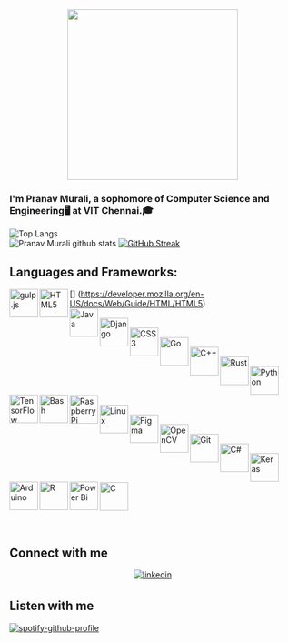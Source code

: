 <div align="center">
<img src="https://media.giphy.com/media/LmNwrBhejkK9EFP504/giphy.gif" align="center" height="300" width="300" />
</div>  
  
### I'm Pranav Murali, a sophomore of Computer Science and Engineering🖥️ at VIT Chennai.🎓  

![Top Langs](https://github-readme-stats.vercel.app/api/top-langs/?username=PranavMurali&layout=compact&theme=highcontrast&langs_count=10&hide=ShaderLab,LLVM) 
</br>![Pranav Murali github stats](https://github-readme-stats.vercel.app/api?username=PranavMurali&show_icons=true&theme=highcontrast)
[![GitHub Streak](https://github-readme-streak-stats.herokuapp.com?user=PranavMurali&theme=dark&ring=DD0000&background=000000&stroke=FFEC00&dates=18DDD5)](https://git.io/streak-stats)



## Languages and Frameworks:
<img  src="https://profilinator.rishav.dev/skills-assets/gulp-plain.svg" alt="gulp.js" height="50" align="left" >

[<img src="https://profilinator.rishav.dev/skills-assets/html5-original-wordmark.svg" alt="HTML5" height="50" align="left">] (https://developer.mozilla.org/en-US/docs/Web/Guide/HTML/HTML5)  
<img  src="https://profilinator.rishav.dev/skills-assets/java-original-wordmark.svg" alt="Java" height="50"  align="left"/>   
<img src="https://profilinator.rishav.dev/skills-assets/django-original.svg" alt="Django" height="50" align="left" />   
<img src="https://profilinator.rishav.dev/skills-assets/css3-original-wordmark.svg" alt="CSS3" height="50"  align="left"/>  
<img  src="https://profilinator.rishav.dev/skills-assets/go-original.svg" alt="Go" height="50" align="left" />   
<img  src="https://profilinator.rishav.dev/skills-assets/cplusplus-original.svg" alt="C++" height="50" align="left" />   
<img  src="https://profilinator.rishav.dev/skills-assets/rust-plain.svg" alt="Rust" height="50" align="left"/>  
<img  src="https://profilinator.rishav.dev/skills-assets/python-original.svg" alt="Python" height="50" align="left"/>   
<img  src="https://profilinator.rishav.dev/skills-assets/tensorflow-icon.svg" alt="TensorFlow" height="50" align="left"/>  
<img  src="https://profilinator.rishav.dev/skills-assets/gnu_bash-icon.svg" alt="Bash" height="50" align="left"/>  
<img  src="https://profilinator.rishav.dev/skills-assets/raspberrypi.png" alt="Raspberry Pi" height="50" align="left"/>  
<img  src="https://profilinator.rishav.dev/skills-assets/linux-original.svg" alt="Linux" height="50" align="left"/>   
<img src="https://profilinator.rishav.dev/skills-assets/figma-icon.svg" alt="Figma" height="50" align="left"/>   
<img  src="https://profilinator.rishav.dev/skills-assets/opencv-icon.svg" alt="OpenCV" height="50" align="left"/>  
<img  src="https://profilinator.rishav.dev/skills-assets/git-scm-icon.svg" alt="Git" height="50" align="left"/>   
<img  src="https://profilinator.rishav.dev/skills-assets/csharp-original.svg" alt="C#" height="50" align="left"/>   
<img src="https://profilinator.rishav.dev/skills-assets/keras.png" alt="Keras" height="50" align="left"/>   
<img  src="https://profilinator.rishav.dev/skills-assets/arduino.png" alt="Arduino" height="50" align="left"/>   
<img src="https://profilinator.rishav.dev/skills-assets/r.svg" alt="R" height="50" align="left"/>   </div>
<img  src="https://profilinator.rishav.dev/skills-assets/powerbi.png" alt="Power Bi" height="50" align="left"/>   
<img  src="https://profilinator.rishav.dev/skills-assets/c-original.svg" alt="C" height="50" align="left"/>   

<br />
<br />
<br />
<br />

## Connect with me  
<div align="center">
<a href="https://linkedin.com/in/pranav-murali" target="_blank">
<img src=https://img.shields.io/badge/linkedin-%231E77B5.svg?&style=for-the-badge&logo=linkedin&logoColor=white alt=linkedin style="margin-bottom: 5px;" />
</a>  
</div>  

## Listen with me
[![spotify-github-profile](https://spotify-github-profile.vercel.app/api/view?uid=31fo4nevukvhboy2bw6ywmnto6dm&cover_image=true&theme=default)](https://github.com/kittinan/spotify-github-profile)
